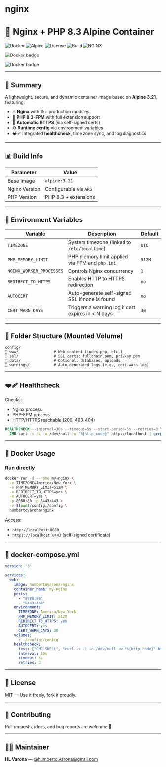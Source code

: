 # nginx

# 🚀 Nginx + PHP 8.3 Alpine Container

![Docker](https://img.shields.io/badge/Docker-ready-blue)
![Alpine](https://img.shields.io/badge/Base-Alpine%203.21-29abe2)
![License](https://img.shields.io/badge/License-MIT-green)
![Build](https://img.shields.io/badge/PHP-8.3-blueviolet)
![NGINX](https://img.shields.io/badge/Nginx-modular%20build-yellow)

[![Docker badge](https://img.shields.io/badge/Docker-Ready-3a88fe?style=for-the-badge&logo=docker)](https://hub.docker.com/)

![Docker badge](https://img.shields.io/badge/Docker-ready-00c7fc?style=plastic&logo=docker)

---

## 📆 Summary

A lightweight, secure, and dynamic container image based on **Alpine 3.21**, featuring:

- 🔥 **Nginx** with 15+ production modules
- 🐘 **PHP 8.3-FPM** with full extension support
- 🔐 **Automatic HTTPS** (via self-signed certs)
- ⚙️ **Runtime config** via environment variables
- ❤️‍🩹 Integrated **healthcheck**, time zone sync, and log diagnostics

---

## 📊 Build Info

| Parameter         | Value                 |
|------------------|------------------------|
| Base Image        | `alpine:3.21`          |
| Nginx Version     | Configurable via `ARG` |
| PHP Version       | PHP 8.3 + extensions   |

---

## 🧰 Environment Variables

| Variable                | Description                                                | Default   |
|-------------------------|------------------------------------------------------------|-----------|
| `TIMEZONE`              | System timezone (linked to `/etc/localtime`)              | `UTC`     |
| `PHP_MEMORY_LIMIT`      | PHP memory limit applied via FPM and `php.ini`            | `512M`    |
| `NGINX_WORKER_PROCESSES`| Controls Nginx concurrency                                | `1`       |
| `REDIRECT_TO_HTTPS`     | Enables HTTP to HTTPS redirection                         | `no`      |
| `AUTOCERT`              | Auto-generate self-signed SSL if none is found            | `no`      |
| `CERT_WARN_DAYS`        | Triggers a warning log if cert expires in < N days        | `30`      |

---

## 📁 Folder Structure (Mounted Volume)

```
config/
🔽️ www/                # Web content (index.php, etc.)
🔽️ ssl/                # SSL certs: fullchain.pem, privkey.pem
🔽️ data/               # Optional: databases, uploads
🔽️ warnings/           # Auto-generated logs (e.g., cert-warn.log)
```

---

## ❤️‍🩹 Healthcheck

Checks:

- Nginx process
- PHP-FPM process
- HTTP/HTTPS reachable (200, 403, 404)

```dockerfile
HEALTHCHECK --interval=30s --timeout=5s --start-period=5s --retries=3 \
  CMD curl -s -L -o /dev/null -w "%{http_code}" http://localhost | grep -qE "200|403|404"
```

---

## 💪 Docker Usage

### Run directly

```bash
docker run -d --name my-nginx \
  -e TIMEZONE=America/New_York \
  -e PHP_MEMORY_LIMIT=512M \
  -e REDIRECT_TO_HTTPS=yes \
  -e AUTOCERT=yes \
  -p 8080:80 -p 8443:443 \
  -v $(pwd)/config:/config \
  humbertovarona/nginx
```

Access:

- `http://localhost:8080`
- `https://localhost:8443` (self-signed certificate)

---

## 🧼 docker-compose.yml

```yaml
version: '3'

services:
  web:
    image: humbertovarona/nginx
    container_name: my-nginx
    ports:
      - "8080:80"
      - "8443:443"
    environment:
      TIMEZONE: America/New_York
      PHP_MEMORY_LIMIT: 512M
      REDIRECT_TO_HTTPS: yes
      AUTOCERT: yes
      CERT_WARN_DAYS: 30
    volumes:
      - ./config:/config
    healthcheck:
      test: ["CMD-SHELL", "curl -s -L -o /dev/null -w '%{http_code}' http://localhost | grep -qE '200|403|404'"]
      interval: 30s
      timeout: 5s
      retries: 3
```

---

## 📜 License

MIT — Use it freely, fork it proudly.

---

## 🤝 Contributing

Pull requests, ideas, and bug reports are welcome 🙌

---

## 👨‍💼 Maintainer

**HL Varona** — [@humberto.varona@gmail.com](mailto:humberto.varona@gmail.com)
